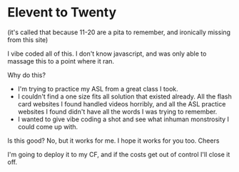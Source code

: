 # Elevent to Twenty

(it's called that because 11-20 are a pita to remember, and ironically missing from this site)

I vibe coded all of this. I don't know javascript, and was only able to massage this to a point where it ran.

Why do this?

- I'm trying to practice my ASL from a great class I took.
- I couldn't find a one size fits all solution that existed already. All the flash card websites I found handled videos horribly, and all the ASL practice websites I found didn't have all the words I was trying to remember.
- I wanted to give vibe coding a shot and see what inhuman monstrosity I could come up with.

Is this good? No, but it works for me. I hope it works for you too. Cheers

I'm going to deploy it to my CF, and if the costs get out of control I'll close it off. 